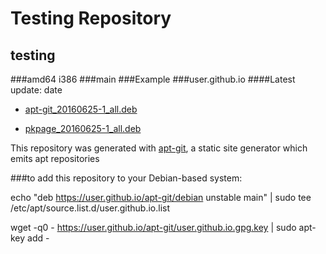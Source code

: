 Testing Repository
============
testing
------------
###amd64 i386
###main
###Example
###user.github.io
####Latest update: date


  * [apt-git_20160625-1_all.deb ](info/apt-git_20160625-1_all.deb.html) 

  * [pkpage_20160625-1_all.deb ](info/pkpage_20160625-1_all.deb.html) 

This repository was generated with [apt-git](https://cmotc.github.io/apt-git), a static site
generator which emits apt repositories

###to add this repository to your Debian-based system:

echo "deb https://user.github.io/apt-git/debian unstable main" | sudo tee /etc/apt/source.list.d/user.github.io.list

wget -q0 - https://user.github.io/apt-git/user.github.io.gpg.key | sudo apt-key add -


